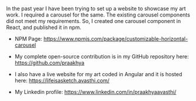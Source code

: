 In the past year I have been trying to set up a website to showcase my art work. I required a carousel for the same. The existing carousel components did not meet my requirements. So, I created one carousel component in React, and published it in npm.

- NPM Page: https://www.npmjs.com/package/customizable-horizontal-carousel


- My complete open-source contribution is in my GitHub repository here: https://github.com/praakhya


- I also have a live website for my art coded in Angular and it is hosted here: https://lifeisasketch.avasthi.com/


- My Linkedin profile: https://www.linkedin.com/in/praakhyaavasthi/



<!--
**praakhya/praakhya** is a ✨ _special_ ✨ repository because its `README.md` (this file) appears on your GitHub profile.

Here are some ideas to get you started:

- 🔭 I’m currently working on ...
- 🌱 I’m currently learning ...
- 👯 I’m looking to collaborate on ...
- 🤔 I’m looking for help with ...
- 💬 Ask me about ...
- 📫 How to reach me: ...
- 😄 Pronouns: ...
- ⚡ Fun fact: ...
-->

